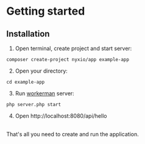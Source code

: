 # Getting started

## Installation

1. Open terminal, create project and start server:

```shell
composer create-project nyxio/app example-app
```

2. Open your directory:

```shell
cd example-app
```

3. Run [workerman](https://github.com/walkor/workerman) server:

```shell
php server.php start
```

4. Open http://localhost:8080/api/hello

<br>
That's all you need to create and run the application.
